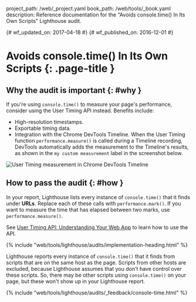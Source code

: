 project_path: /web/_project.yaml
book_path: /web/tools/_book.yaml
description: Reference documentation for the "Avoids console.time() In Its Own Scripts" Lighthouse audit.

{# wf_updated_on: 2017-04-18 #}
{# wf_published_on: 2016-12-01 #}

# Avoids console.time() In Its Own Scripts  {: .page-title }

## Why the audit is important {: #why }

If you're using `console.time()` to measure your page's performance, consider
using the User Timing API instead. Benefits include:

* High-resolution timestamps.
* Exportable timing data.
* Integration with the Chrome DevTools Timeline. When the User Timing function
  `performance.measure()` is called during a Timeline recording, DevTools
  automatically adds the measurement to the Timeline's results, as shown in the
  `my custom measurement` label in the screenshot below.

![User Timing measurement in Chrome DevTools Timeline][timeline]

[timeline]: /web/tools/lighthouse/images/user-timing-measurement-in-devtools.png

## How to pass the audit {: #how }

In your report, Lighthouse lists every instance of `console.time()` that it
finds under **URLs**. Replace each of these calls with `performance.mark()`.
If you want to measure the time that has elapsed between two marks, use
`performance.measure()`.

See [User Timing API: Understanding Your Web App][html5rocks]
to learn how to use the API.

[html5rocks]: https://www.html5rocks.com/en/tutorials/webperformance/usertiming/

{% include "web/tools/lighthouse/audits/implementation-heading.html" %}

Lighthouse reports every instance of `console.time()` that it finds from
scripts that are on the same host as the page. Scripts from other hosts are
excluded, because Lighthouse assumes that you don't have control over these
scripts. So, there may be other scripts using `console.time()` on your page,
but these won't show up in your Lighthouse report.


{% include "web/tools/lighthouse/audits/_feedback/console-time.html" %}
